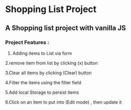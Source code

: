 # Shopping List Project

## A Shopping list project with vanilla JS

### Project Features :

1. Adding items to List via form

2.remove item from list by clicking (x) button

3.Clear all items by clicking (Clear) button

4.Filter the items using the filter field

5.Add local Storage to persist items

6.Click on an item to put into (Edit mode) , then update it
